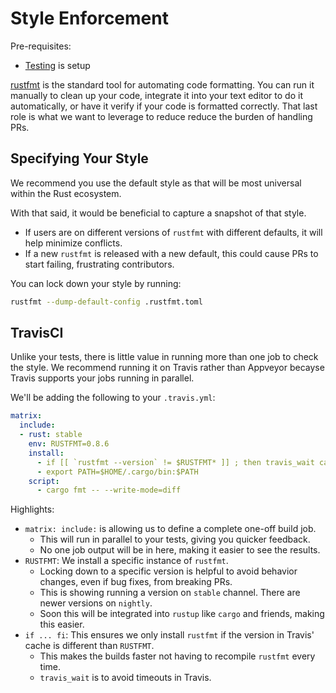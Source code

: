 # Style Enforcement

Pre-requisites:
- [Testing](pr/testing.html) is setup

[rustfmt][rustfmt] is the standard tool for automating code formatting.  You
can run it manually to clean up your code, integrate it into your text editor
to do it automatically, or have it verify if your code is formatted correctly.
That last role is what we want to leverage to reduce reduce the burden of
handling PRs.

[rustfmt]: https://github.com/rust-lang-nursery/rustfmt

## Specifying Your Style

We recommend you use the default style as that will be most universal within the Rust ecosystem.

With that said, it would be beneficial to capture a snapshot of that style.
- If users are on different versions of `rustfmt` with different defaults, it will help minimize conflicts.
- If a new `rustfmt` is released with a new default, this could cause PRs to start failing, frustrating contributors.

You can lock down your style by running:
```bash
rustfmt --dump-default-config .rustfmt.toml
```

## TravisCI

Unlike your tests, there is little value in running more than one job to check
the style. We recommend running it on Travis rather than Appveyor becayse
Travis supports your jobs running in parallel.

We'll be adding the following to your `.travis.yml`:
```yml
matrix:
  include:
  - rust: stable
    env: RUSTFMT=0.8.6
    install:
      - if [[ `rustfmt --version` != $RUSTFMT* ]] ; then travis_wait cargo install rustfmt --force --vers $RUSTFMT; fi
      - export PATH=$HOME/.cargo/bin:$PATH
    script:
      - cargo fmt -- --write-mode=diff
```

Highlights:
- `matrix: include:` is allowing us to define a complete one-off build job.
  - This will run in parallel to your tests, giving you quicker feedback.
  - No one job output will be in here, making it easier to see the results.
- `RUSTFMT`: We install a specific instance of `rustfmt`.
  - Locking down to a specific version is helpful to avoid behavior changes, even if bug fixes, from breaking PRs.
  - This is showing running a version on `stable` channel.  There are newer versions on `nightly`.
  - Soon this will be integrated into `rustup` like `cargo` and friends, making this easier.
- `if ... fi`: This ensures we only install `rustfmt` if the version in Travis' cache is different than `RUSTFMT`.
  - This makes the builds faster not having to recompile `rustfmt` every time.
  - `travis_wait` is to avoid timeouts in Travis.
